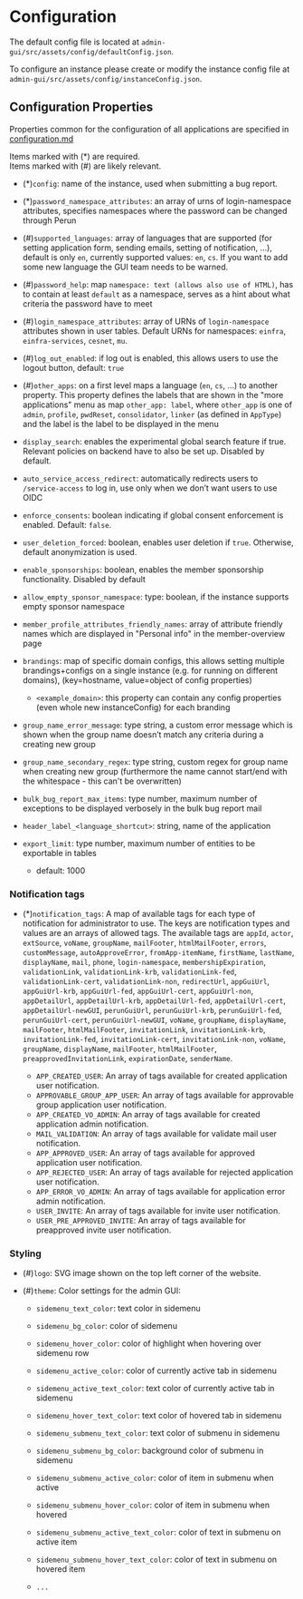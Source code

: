 # Configuration

The default config file is located at `admin-gui/src/assets/config/defaultConfig.json`.

To configure an instance please create or modify the instance config file at `admin-gui/src/assets/config/instanceConfig.json`.

## Configuration Properties
Properties common for the configuration of all applications are specified in [configuration.md](configuration.md)

Items marked with (*) are required.\
Items marked with (#) are likely relevant.

- (*)`config`: name of the instance, used when submitting a bug report.

- (*)`password_namespace_attributes`: an array of urns of login-namespace attributes, specifies namespaces where the password can be changed through Perun

- (#)`supported_languages`: array of languages that are supported (for setting application form, sending emails, setting of notification, ...), default is only `en`, currently supported values: `en`, `cs`. If you want to add some new language the GUI team needs to be warned.

- (#)`password_help`: map `namespace: text (allows also use of HTML)`, has to contain at least `default` as a namespace, serves as a hint about what criteria the password have to meet

- (#)`login_namespace_attributes`: array of URNs of `login-namespace` attributes shown in user tables. Default URNs for
namespaces: `einfra`, `einfra-services`, `cesnet`, `mu`.

- (#)`log_out_enabled`: if log out is enabled, this allows users to use the logout button, default: `true`

- (#)`other_apps`: on a first level maps a language (`en`, `cs`, …) to another property. This property defines the labels that are shown in the "more applications" menu as map `other_app: label`, where `other_app` is one of `admin`, `profile`, `pwdReset`, `consolidator`, `linker` (as defined in `AppType`) and the label is the label to be displayed in the menu

- `display_search`: enables the experimental global search feature if true. Relevant policies on backend have to also be set up. Disabled by default.
- `auto_service_access_redirect`: automatically redirects users to `/service-access` to log in, use only when we don’t want users to use OIDC

- `enforce_consents`: boolean indicating if global consent enforcement is enabled. Default: `false`.

- `user_deletion_forced`: boolean, enables user deletion if `true`. Otherwise, default anonymization is used.

- `enable_sponsorships`: boolean, enables the member sponsorship functionality. Disabled by default

- `allow_empty_sponsor_namespace`: type: boolean, if the instance supports empty sponsor namespace

- `member_profile_attributes_friendly_names`: array of attribute friendly names which are displayed in "Personal info" in the member-overview page

- `brandings`: map of specific domain configs, this allows setting multiple brandings+configs on a single instance (e.g. for running on different domains), (key=hostname, value=object of config properties)
  - `<example_domain>`: this property can contain any config properties (even whole new instanceConfig) for each branding

- `group_name_error_message`: type string, a custom error message which is shown when the group name doesn’t match any criteria during a creating new group

- `group_name_secondary_regex`: type string, custom regex for group name when creating new group (furthermore the name cannot start/end with the whitespace - this can't be overwritten)

- `bulk_bug_report_max_items`: type number, maximum number of exceptions to be displayed verbosely in the bulk bug report mail

- `header_label_<language_shortcut>`: string, name of the application

- `export_limit`: type number, maximum number of entities to be exportable in tables
  - default: 1000

### Notification tags
- (*)`notification_tags`: A map of available tags for each type of notification for administrator to use. The keys are
notification types and values are an arrays of allowed tags. The available tags are `appId`, `actor`, `extSource`, `voName`, `groupName`, `mailFooter`, `htmlMailFooter`, `errors`, `customMessage`, `autoApproveError`, `fromApp-itemName`, `firstName`, `lastName`, `displayName`, `mail`, `phone`, `login-namespace`, `membershipExpiration`, `validationLink`, `validationLink-krb`, `validationLink-fed`, `validationLink-cert`, `validationLink-non`, `redirectUrl`, `appGuiUrl`, `appGuiUrl-krb`, `appGuiUrl-fed`, `appGuiUrl-cert`, `appGuiUrl-non`, `appDetailUrl`, `appDetailUrl-krb`, `appDetailUrl-fed`, `appDetailUrl-cert`, `appDetailUrl-newGUI`, `perunGuiUrl`, `perunGuiUrl-krb`, `perunGuiUrl-fed`, `perunGuiUrl-cert`, `perunGuiUrl-newGUI`, `voName`, `groupName`, `displayName`, `mailFooter`, `htmlMailFooter`, `invitationLink`, `invitationLink-krb`, `invitationLink-fed`, `invitationLink-cert`, `invitationLink-non`, `voName`, `groupName`, `displayName`, `mailFooter`, `htmlMailFooter`, `preapprovedInvitationLink`, `expirationDate`, `senderName`.

  - `APP_CREATED_USER`: An array of tags available for created application user notification.
  - `APPROVABLE_GROUP_APP_USER`: An array of tags available for approvable group application user notification.
  - `APP_CREATED_VO_ADMIN`: An array of tags available for created application admin notification.
  - `MAIL_VALIDATION`: An array of tags available for validate mail user notification.
  - `APP_APPROVED_USER`: An array of tags available for approved application user notification.
  - `APP_REJECTED_USER`: An array of tags available for rejected application user notification.
  - `APP_ERROR_VO_ADMIN`: An array of tags available for application error admin notification.
  - `USER_INVITE`: An array of tags available for invite user notification.
  - `USER_PRE_APPROVED_INVITE`: An array of tags available for preapproved invite user notification.

### Styling
- (#)`logo`: SVG image shown on the top left corner of the website.

- (#)`theme`: Color settings for the admin GUI:

  - `sidemenu_text_color`: text color in sidemenu

  - `sidemenu_bg_color`: color of sidemenu

  - `sidemenu_hover_color`: color of highlight when hovering over sidemenu row

  - `sidemenu_active_color`: color of currently active tab in sidemenu

  - `sidemenu_active_text_color`: text color of currently active tab in sidemenu

  - `sidemenu_hover_text_color`: text color of hovered tab in sidemenu

  - `sidemenu_submenu_text_color`: text color of submenu in sidemenu

  - `sidemenu_submenu_bg_color`: background color of submenu in sidemenu

  - `sidemenu_submenu_active_color`: color of item in submenu when active

  - `sidemenu_submenu_hover_color`: color of item in submenu when hovered

  - `sidemenu_submenu_active_text_color`: color of text in submenu on active item

  - `sidemenu_submenu_hover_text_color`: color of text in submenu on hovered item

  - `...`



